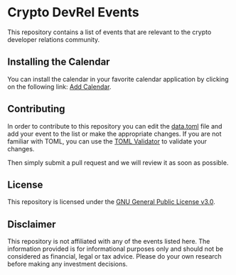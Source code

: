 # Crypto DevRel Events

This repository contains a list of events that are relevant to the crypto developer relations community.

## Installing the Calendar

You can install the calendar in your favorite calendar application by clicking on the following link: [Add Calendar](https://devrel.events/calendar.ics).

## Contributing

In order to contribute to this repository you can edit the [data.toml](data.toml) file and add your event to the list or make the appropriate changes. If you are not familiar with TOML, you can use the [TOML Validator](https://toml-validator.herokuapp.com/) to validate your changes.

Then simply submit a pull request and we will review it as soon as possible.

## License

This repository is licensed under the [GNU General Public License v3.0](LICENSE).

## Disclaimer

This repository is not affiliated with any of the events listed here. The information provided is for informational purposes only and should not be considered as financial, legal or tax advice. Please do your own research before making any investment decisions.
